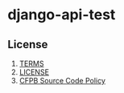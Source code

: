 # django-api-test

## License
1. [TERMS](TERMS.md)
2. [LICENSE](LICENSE)
3. [CFPB Source Code Policy](https://github.com/cfpb/source-code-policy/)
